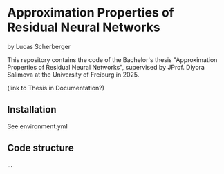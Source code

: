 # Approximation Properties of Residual Neural Networks

by Lucas Scherberger

This repository contains the code of the Bachelor's thesis "Approximation Properties of Residual Neural Networks", supervised by JProf. Diyora Salimova at the University of Freiburg in 2025.

(link to Thesis in Documentation?)

## Installation
See environment.yml

## Code structure
...

